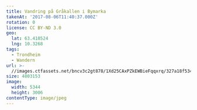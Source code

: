 ```yaml
---
title: Vandring på Gråkallen i Bymarka
takenAt: '2017-08-06T11:40:37.000Z'
rotation: 0
license: CC BY-ND 3.0
geo:
  lat: 63.418524
  lng: 10.3268
tags:
  - Trondheim
  - Wandern
url: >-
  //images.ctfassets.net/bncv3c2gt878/1Xd25CAxPZkEWBieFqqxrq/327a18f5343562edbd26469d09340c23/vandring-p-grkallen-i-bymarka_36011242500_o
size: 4803153
image:
  width: 5344
  height: 3006
contentType: image/jpeg
---
```


